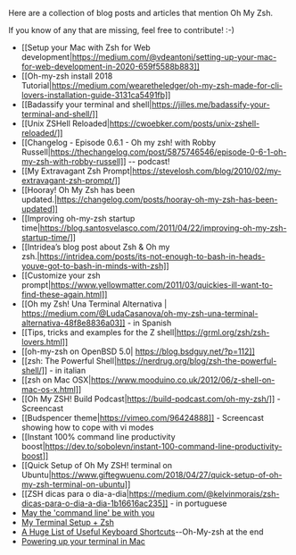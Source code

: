 Here are a collection of blog posts and articles that mention Oh My Zsh.

If you know of any that are missing, feel free to contribute! :-)

- [[Setup your Mac with Zsh for Web development|https://medium.com/@vdeantoni/setting-up-your-mac-for-web-development-in-2020-659f5588b883]]
- [[Oh-my-zsh install 2018 Tutorial|https://medium.com/wearetheledger/oh-my-zsh-made-for-cli-lovers-installation-guide-3131ca5491fb]]
- [[Badassify your terminal and shell|https://jilles.me/badassify-your-terminal-and-shell/]]
- [[Unix ZSHell Reloaded|https://cwoebker.com/posts/unix-zshell-reloaded/]]
- [[Changelog - Episode 0.6.1 - Oh my zsh! with Robby Russell|https://thechangelog.com/post/5875746546/episode-0-6-1-oh-my-zsh-with-robby-russell]] -- podcast!
- [[My Extravagant Zsh Prompt|https://stevelosh.com/blog/2010/02/my-extravagant-zsh-prompt/]]
- [[Hooray! Oh My Zsh has been updated.|https://changelog.com/posts/hooray-oh-my-zsh-has-been-updated]]
- [[Improving oh-my-zsh startup time|https://blog.santosvelasco.com/2011/04/22/improving-oh-my-zsh-startup-time/]]
- [[Intridea’s blog post about Zsh & Oh my zsh.|https://intridea.com/posts/its-not-enough-to-bash-in-heads-youve-got-to-bash-in-minds-with-zsh]]
- [[Customize your zsh prompt|https://www.yellowmatter.com/2011/03/quickies-ill-want-to-find-these-again.html]]
- [[Oh my Zsh! Una Terminal Alternativa | https://medium.com/@LudaCasanova/oh-my-zsh-una-terminal-alternativa-48f8e8836a03]] - in Spanish
- [[Tips, tricks and examples for the Z shell|https://grml.org/zsh/zsh-lovers.html]]
- [[oh-my-zsh on OpenBSD 5.0| https://blog.bsdguy.net/?p=112]]
- [[zsh: The Powerful Shell|https://nerdrug.org/blog/zsh-the-powerful-shell/]] - in italian
- [[zsh on Mac OSX|https://www.mooduino.co.uk/2012/06/z-shell-on-mac-os-x.html]]
- [[Oh My ZSH! Build Podcast|https://build-podcast.com/oh-my-zsh/]] - Screencast
- [[Budspencer theme|https://vimeo.com/96424888]] - Screencast showing how to cope with vi modes
- [[Instant 100% command line productivity boost|https://dev.to/sobolevn/instant-100-command-line-productivity-boost]]
- [[Quick Setup of Oh My ZSH! terminal on Ubuntu|https://www.giftegwuenu.com/2018/04/27/quick-setup-of-oh-my-zsh-terminal-on-ubuntu]]
- [[ZSH dicas para o dia-a-dia|https://medium.com/@kelvinmorais/zsh-dicas-para-o-dia-a-dia-1b16616ac235]] - in portuguese
- [May the 'command line' be with you](https://rachelcarmena.github.io/2019/05/26/may-the-command-line-be-with-you.html)
- [My Terminal Setup + Zsh](https://dev.to/aspittel/my-terminal-setup-iterm2--zsh--30lm)
- [A Huge List of Useful Keyboard Shortcuts](https://medium.com/better-programming/a-definitive-guide-to-all-the-shortcuts-for-new-rubyists-a365a590d16e)--Oh-My-zsh at the end
- [Powering up your terminal in Mac](https://programmerabroad.com/powering-up-your-terminal-in-mac/)
